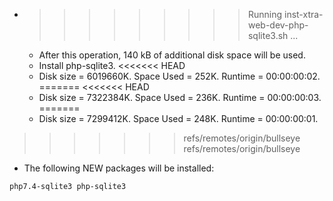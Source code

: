 * >>>>>>>>> Running inst-xtra-web-dev-php-sqlite3.sh ...
  * After this operation, 140 kB of additional disk space will be used.
  * Install php-sqlite3.
<<<<<<< HEAD
  * Disk size = 6019660K. Space Used = 252K. Runtime = 00:00:00:02.
=======
<<<<<<< HEAD
  * Disk size = 7322384K. Space Used = 236K. Runtime = 00:00:00:03.
=======
  * Disk size = 7299412K. Space Used = 248K. Runtime = 00:00:00:01.
>>>>>>> refs/remotes/origin/bullseye
>>>>>>> refs/remotes/origin/bullseye
  * The following NEW packages will be installed:
  ```bash
php7.4-sqlite3 php-sqlite3
  ```
